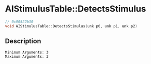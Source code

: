 # AIStimulusTable::DetectsStimulus
```c
// 0x00522b30
void AIStimulusTable::DetectsStimulus(unk p0, unk p1, unk p2)
```
## Description
```
Minimum Arguments: 3
Maximum Arguments: 3
```
